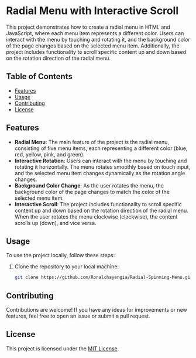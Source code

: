 # Radial Menu with Interactive Scroll

This project demonstrates how to create a radial menu in HTML and JavaScript, where each menu item represents a different color. Users can interact with the menu by touching and rotating it, and the background color of the page changes based on the selected menu item. Additionally, the project includes functionality to scroll specific content up and down based on the rotation direction of the radial menu.

## Table of Contents

- [Features](#features)
- [Usage](#usage)
- [Contributing](#contributing)
- [License](#license)

## Features

- **Radial Menu**: The main feature of the project is the radial menu, consisting of five menu items, each representing a different color (blue, red, yellow, pink, and green).
- **Interactive Rotation**: Users can interact with the menu by touching and rotating it horizontally. The menu rotates smoothly based on touch input, and the selected menu item changes dynamically as the rotation angle changes.
- **Background Color Change**: As the user rotates the menu, the background color of the page changes to match the color of the selected menu item.
- **Interactive Scroll**: The project includes functionality to scroll specific content up and down based on the rotation direction of the radial menu. When the user rotates the menu clockwise (clockwise), the content scrolls up (down), and vice versa.

## Usage

To use the project locally, follow these steps:

1. Clone the repository to your local machine:

   ```bash
   git clone https://github.com/Ronalchayengia/Radial-Spinning-Menu.git

## Contributing

Contributions are welcome! If you have any ideas for improvements or new features, feel free to open an issue or submit a pull request. 

## License

This project is licensed under the [MIT License](licence.md).
